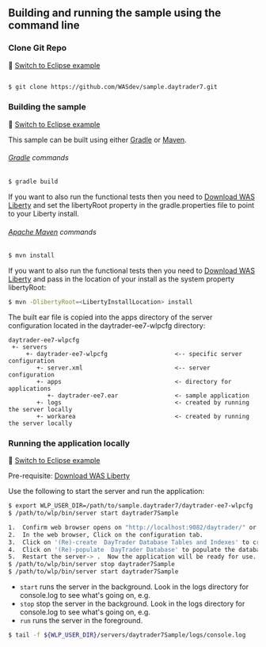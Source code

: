 ## Building and running the sample using the command line

### Clone Git Repo
:pushpin: [Switch to Eclipse example](/docs/Using-WDT.md/#clone-git-repo)

```bash

$ git clone https://github.com/WASdev/sample.daytrader7.git

```

### Building the sample
:pushpin: [Switch to Eclipse example](/docs/Using-WDT.md/#building-the-sample-in-eclipse)

This sample can be built using either [Gradle](#gradle-commands) or [Maven](#apache-maven-commands).

###### [Gradle](http://gradle.org/) commands

```bash
$ gradle build
```

If you want to also run the functional tests then you need to [Download WAS Liberty](/docs/Downloading-WAS-Liberty.md) and set the libertyRoot property in the gradle.properties file to point to your Liberty install.

###### [Apache Maven](http://maven.apache.org/) commands

```bash
$ mvn install
```

If you want to also run the functional tests then you need to [Download WAS Liberty](/docs/Downloading-WAS-Liberty.md) and pass in the location of your install as the system property libertyRoot:

```bash
$ mvn -DlibertyRoot=<LibertyInstallLocation> install
```

The built ear file is copied into the apps directory of the server configuration located in the daytrader-ee7-wlpcfg directory:

```text
daytrader-ee7-wlpcfg
 +- servers
     +- daytrader-ee7-wlpcfg                   <-- specific server configuration
        +- server.xml                          <-- server configuration
        +- apps                                <- directory for applications
           +- daytrader-ee7.ear                <- sample application
        +- logs                                <- created by running the server locally
        +- workarea                            <- created by running the server locally
```

### Running the application locally
:pushpin: [Switch to Eclipse example](/docs/Using-WDT.md/#running-the-application-locally)

Pre-requisite: [Download WAS Liberty](/docs/Downloading-WAS-Liberty.md)

Use the following to start the server and run the application:

```bash
$ export WLP_USER_DIR=/path/to/sample.daytrader7/daytrader-ee7-wlpcfg
$ /path/to/wlp/bin/server start daytrader7Sample

1.  Confirm web browser opens on "http://localhost:9082/daytrader/" or "http://localhost:9082/daytrader/index.faces"
2.  In the web browser, Click on the configuration tab.
3.  Click on '(Re)-create  DayTrader Database Tables and Indexes' to create the database.
4.  Click on '(Re)-populate  DayTrader Database' to populate the database.
5.  Restart the server-> .  Now the application will be ready for use.
$ /path/to/wlp/bin/server stop daytrader7Sample
$ /path/to/wlp/bin/server start daytrader7Sample
```

* `start` runs the server in the background. Look in the logs directory for console.log to see what's going on, e.g.
* `stop` stop the server in the background. Look in the logs directory for console.log to see what's going on, e.g.
* `run` runs the server in the foreground.

```bash
$ tail -f ${WLP_USER_DIR}/servers/daytrader7Sample/logs/console.log
```

